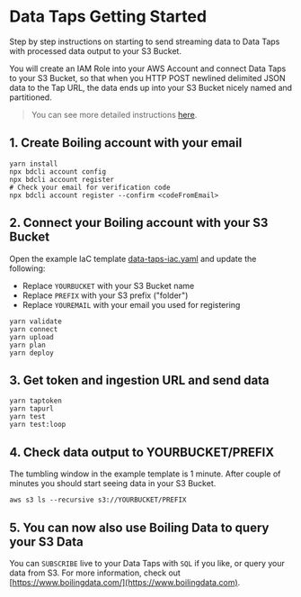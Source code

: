 # Data Taps Getting Started

Step by step instructions on starting to send streaming data to Data Taps with processed data output to your S3 Bucket.

You will create an IAM Role into your AWS Account and connect Data Taps to your S3 Bucket, so that when you HTTP POST newlined delimited JSON data to the Tap URL, the data ends up into your S3 Bucket nicely named and partitioned.

> You can see more detailed instructions [here](https://github.com/boilingdata/boilingdata-bdcli/blob/main/ONBOARDING.md).

## 1. Create Boiling account with your email

```shell
yarn install
npx bdcli account config
npx bdcli account register
# Check your email for verification code
npx bdcli account register --confirm <codeFromEmail>
```

## 2. Connect your Boiling account with your S3 Bucket

Open the example IaC template [data-taps-iac.yaml](data-taps-iac.yaml) and update the following:

- Replace `YOURBUCKET` with your S3 Bucket name
- Replace `PREFIX` with your S3 prefix ("folder")
- Replace `YOUREMAIL` with your email you used for registering

```shell
yarn validate
yarn connect
yarn upload
yarn plan
yarn deploy
```

## 3. Get token and ingestion URL and send data

```shell
yarn taptoken
yarn tapurl
yarn test
yarn test:loop
```

## 4. Check data output to YOURBUCKET/PREFIX

The tumbling window in the example template is 1 minute. After couple of minutes you should start seeing data in your S3 Bucket.

```shell
aws s3 ls --recursive s3://YOURBUCKET/PREFIX
```

## 5. You can now also use Boiling Data to query your S3 Data

You can `SUBSCRIBE` live to your Data Taps with `SQL` if you like, or query your data from S3. For more information, check out [https://www.boilingdata.com/](https://www.boilingdata.com).
